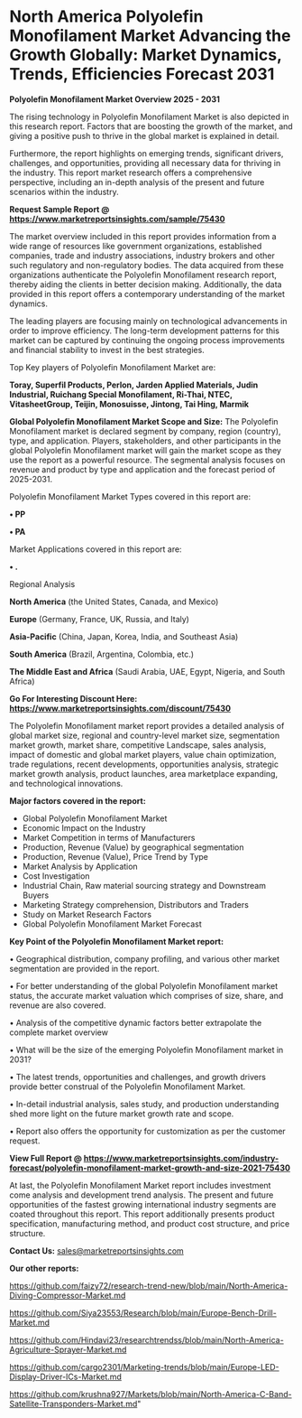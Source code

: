 # North America Polyolefin Monofilament Market Advancing the Growth Globally: Market Dynamics, Trends, Efficiencies Forecast 2031

<Strong> Polyolefin Monofilament Market Overview 2025 - 2031</strong>

The rising technology in Polyolefin Monofilament Market is also depicted in this research report. Factors that are boosting the growth of the market, and giving a positive push to thrive in the global market is explained in detail.

Furthermore, the report highlights on emerging trends, significant drivers, challenges, and opportunities, providing all necessary data for thriving in the industry. This report market research offers a comprehensive perspective, including an in-depth analysis of the present and future scenarios within the industry.

<strong>Request Sample Report @ <a href=https://www.marketreportsinsights.com/sample/75430>https://www.marketreportsinsights.com/sample/75430</a></strong>

The market overview included in this report provides information from a wide range of resources like government organizations, established companies, trade and industry associations, industry brokers and other such regulatory and non-regulatory bodies. The data acquired from these organizations authenticate the Polyolefin Monofilament research report, thereby aiding the clients in better decision making. Additionally, the data provided in this report offers a contemporary understanding of the market dynamics.

The leading players are focusing mainly on technological advancements in order to improve efficiency. The long-term development patterns for this market can be captured by continuing the ongoing process improvements and financial stability to invest in the best strategies.

Top Key players of Polyolefin Monofilament Market are:

<strong>Toray, Superfil Products, Perlon, Jarden Applied Materials, Judin Industrial, Ruichang Special Monofilament, Ri-Thai, NTEC, VitasheetGroup, Teijin, Monosuisse, Jintong, Tai Hing, Marmik</strong>

<strong><b>Global Polyolefin Monofilament Market Scope and Size:</b></strong>
The Polyolefin Monofilament market is declared segment by company, region (country), type, and application. Players, stakeholders, and other participants in the global Polyolefin Monofilament market will gain the market scope as they use the report as a powerful resource. The segmental analysis focuses on revenue and product by type and application and the forecast period of 2025-2031.

Polyolefin Monofilament Market Types covered in this report are:

<strong>• PP

• PA</strong>

Market Applications covered in this report are:

<strong>• .</strong> 

Regional Analysis

<strong>North America</strong> (the United States, Canada, and Mexico)

<strong>Europe</strong> (Germany, France, UK, Russia, and Italy)

<strong>Asia-Pacific</strong> (China, Japan, Korea, India, and Southeast Asia)

<strong>South America</strong> (Brazil, Argentina, Colombia, etc.)

<strong>The Middle East and Africa</strong> (Saudi Arabia, UAE, Egypt, Nigeria, and South Africa)

<strong>Go For Interesting Discount Here: <a href=https://www.marketreportsinsights.com/discount/75430>https://www.marketreportsinsights.com/discount/75430</a></strong>

The Polyolefin Monofilament market report provides a detailed analysis of global market size, regional and country-level market size, segmentation market growth, market share, competitive Landscape, sales analysis, impact of domestic and global market players, value chain optimization, trade regulations, recent developments, opportunities analysis, strategic market growth analysis, product launches, area marketplace expanding, and technological innovations.

<strong><b>Major factors covered in the report:</b></strong>
<ul>
  <li>Global Polyolefin Monofilament Market </li>
  <li>Economic Impact on the Industry</li>
  <li>Market Competition in terms of Manufacturers</li>
  <li>Production, Revenue (Value) by geographical segmentation</li>
  <li>Production, Revenue (Value), Price Trend by Type</li>
  <li>Market Analysis by Application</li>
  <li>Cost Investigation</li>
  <li>Industrial Chain, Raw material sourcing strategy and Downstream Buyers</li>
  <li>Marketing Strategy comprehension, Distributors and Traders</li>
  <li>Study on Market Research Factors</li>
  <li>Global Polyolefin Monofilament Market Forecast</li>
</ul>

<strong><b>Key Point of the Polyolefin Monofilament Market report:</b></strong>

• Geographical distribution, company profiling, and various other market segmentation are provided in the report.

• For better understanding of the global Polyolefin Monofilament market status, the accurate market valuation which comprises of size, share, and revenue are also covered.

• Analysis of the competitive dynamic factors better extrapolate the complete market overview

• What will be the size of the emerging Polyolefin Monofilament market in 2031?

• The latest trends, opportunities and challenges, and growth drivers provide better construal of the Polyolefin Monofilament Market.

• In-detail industrial analysis, sales study, and production understanding shed more light on the future market growth rate and scope.

• Report also offers the opportunity for customization as per the customer request.

<strong><b>View Full Report @ <a href=https://www.marketreportsinsights.com/industry-forecast/polyolefin-monofilament-market-growth-and-size-2021-75430>https://www.marketreportsinsights.com/industry-forecast/polyolefin-monofilament-market-growth-and-size-2021-75430</a></b></strong>


At last, the Polyolefin Monofilament Market report includes investment come analysis and development trend analysis. The present and future opportunities of the fastest growing international industry segments are coated throughout this report. This report additionally presents product specification, manufacturing method, and product cost structure, and price structure.

<strong>Contact Us:</strong>
sales@marketreportsinsights.com

<strong>Our other reports:</strong>

<a href=https://github.com/faizy72/research-trend-new/blob/main/North-America-Diving-Compressor-Market.md>https://github.com/faizy72/research-trend-new/blob/main/North-America-Diving-Compressor-Market.md</a>

<a href=https://github.com/Siya23553/Research/blob/main/Europe-Bench-Drill-Market.md>https://github.com/Siya23553/Research/blob/main/Europe-Bench-Drill-Market.md</a>

<a href=https://github.com/Hindavi23/researchtrendss/blob/main/North-America-Agriculture-Sprayer-Market.md>https://github.com/Hindavi23/researchtrendss/blob/main/North-America-Agriculture-Sprayer-Market.md</a>

<a href=https://github.com/cargo2301/Marketing-trends/blob/main/Europe-LED-Display-Driver-ICs-Market.md>https://github.com/cargo2301/Marketing-trends/blob/main/Europe-LED-Display-Driver-ICs-Market.md</a>

<a href=https://github.com/krushna927/Markets/blob/main/North-America-C-Band-Satellite-Transponders-Market.md>https://github.com/krushna927/Markets/blob/main/North-America-C-Band-Satellite-Transponders-Market.md</a>"
